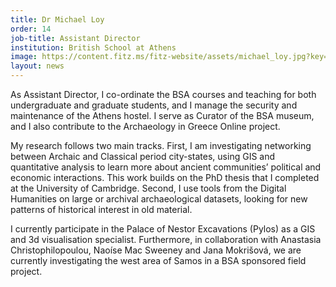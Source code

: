 ```yaml
---
title: Dr Michael Loy
order: 14
job-title: Assistant Director
institution: British School at Athens
image: https://content.fitz.ms/fitz-website/assets/michael_loy.jpg?key=exhibition
layout: news
---
```

As Assistant Director, I co-ordinate the BSA courses and teaching for both undergraduate and graduate students, and I manage the security and maintenance of the Athens hostel. I serve as Curator of the BSA museum, and I also contribute to the Archaeology in Greece Online project.

My research follows two main tracks. First, I am investigating networking between Archaic and Classical period city-states, using GIS and quantitative analysis to learn more about ancient communities’ political and economic interactions. This work builds on the PhD thesis that I completed at the University of Cambridge. Second, I use tools from the Digital Humanities on large or archival archaeological datasets, looking for new patterns of historical interest in old material.

I currently participate in the Palace of Nestor Excavations (Pylos) as a GIS and 3d visualisation specialist. Furthermore, in collaboration with Anastasia Christophilopoulou, Naoíse Mac Sweeney and Jana Mokrišová, we are currently investigating the west area of Samos in a BSA sponsored field project.
